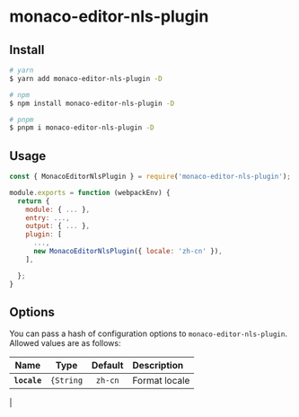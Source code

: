 # monaco-editor-nls-plugin

## Install

```bash
# yarn
$ yarn add monaco-editor-nls-plugin -D

# npm
$ npm install monaco-editor-nls-plugin -D

# pnpm
$ pnpm i monaco-editor-nls-plugin -D

```

## Usage

```js
const { MonacoEditorNlsPlugin } = require('monaco-editor-nls-plugin');

module.exports = function (webpackEnv) {
  return {
    module: { ... },
    entry: ...,
    output: { ... },
    plugin: [
      ...,
      new MonacoEditorNlsPlugin({ locale: 'zh-cn' }),
    ],

  };
}


```


## Options

You can pass a hash of configuration options to `monaco-editor-nls-plugin`.
Allowed values are as follows:

|           Name           |                         Type                         |                        Default                        | Description                                                                                                                                                                                                                                                                                                                                                                                                                                                                                                                                |
| :----------------------: | :--------------------------------------------------: | :---------------------------------------------------: | :----------------------------------------------------------------------------------------------------------------------------------------------------------------------------------------------------------------------------------------------------------------------------------------------------------------------------------------------------------------------------------------------------------------------------------------------------------------------------------------------------------------------------------------- |
|**`locale`**|`{String`|`zh-cn`| Format locale
|
